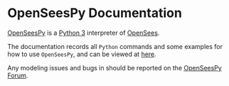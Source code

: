 # OpenSeesPy Documentation

[OpenSeesPy](https://github.com/stairlab/OpenSees) is
a [Python 3](https://www.python.org/) interpreter
of [OpenSees](https://github.com/OpenSees/OpenSees).

The documentation records all `Python` commands and some
examples for how to use `OpenSeesPy`, and can be 
viewed at [here](https://openseespydoc.readthedocs.io/en/latest/).

Any modeling issues and bugs in
should be reported on
the [OpenSeesPy Forum](https://opensees.berkeley.edu/community/viewforum.php?f=12).
